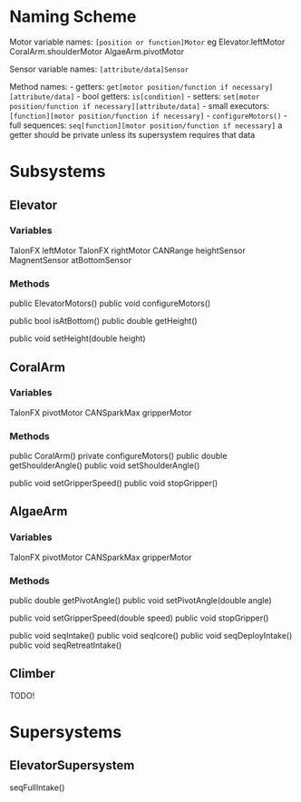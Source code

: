 # Naming Scheme
Motor variable names: `[position or function]Motor`
    eg Elevator.leftMotor
       CoralArm.shoulderMotor
       AlgaeArm.pivotMotor

Sensor variable names: `[attribute/data]Sensor`

Method names:
    - getters: `get[motor position/function if necessary][attribute/data]`
        - bool getters: `is[condition]`
    - setters: `set[motor position/function if necessary][attribute/data]`
    - small executors: `[function][motor position/function if necessary]`
    - `configureMotors()`
    - full sequences: `seq[function][motor position/function if necessary]`
a getter should be private unless its supersystem requires that data

# Subsystems
## Elevator
### Variables
TalonFX leftMotor
TalonFX rightMotor
CANRange heightSensor
MagnentSensor atBottomSensor

### Methods
public ElevatorMotors()
public void configureMotors()

public bool isAtBottom()
public double getHeight()

public void setHeight(double height)

## CoralArm
### Variables
TalonFX pivotMotor
CANSparkMax gripperMotor

### Methods
public CoralArm()
private configureMotors()
public double getShoulderAngle()
public void setShoulderAngle()

public void setGripperSpeed()
public void stopGripper()

<!-- public void intakeCoral() -->

## AlgaeArm
### Variables
TalonFX pivotMotor
CANSparkMax gripperMotor

### Methods
public double getPivotAngle()
public void setPivotAngle(double angle)

public void setGripperSpeed(double speed)
public void stopGripper()

public void seqIntake()
public void seqIcore()
public void seqDeployIntake()
public void seqRetreatIntake()

## Climber
TODO!

# Supersystems
## ElevatorSupersystem
seqFullIntake()